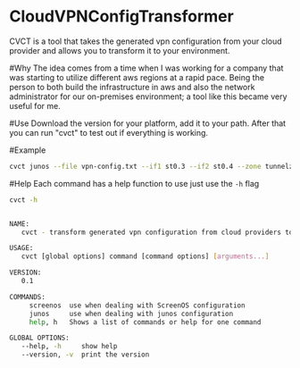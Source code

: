 # CloudVPNConfigTransformer
CVCT is a tool that takes the generated vpn configuration from your cloud provider and allows you to transform it to your environment.

#Why
The idea comes from a time when I was working for a company that was starting to utilize different aws regions at a rapid pace. Being the person to both build the infrastructure in aws and also the network administrator for our on-premises environment; a tool like this became very useful for me.

#Use 
Download the version for your platform, add it to your path. After that you can run "cvct" to test out if everything is working.


#Example
```bash
cvct junos --file vpn-config.txt --if1 st0.3 --if2 st0.4 --zone tunnelzone --external-if ge-0/0/2.0 --external-zone Untrust --cidr 10.60.0.0/16 --nc
```
#Help
Each command has a help function to use just use the `-h` flag

```bash
cvct -h
```

```bash

NAME:
   cvct - transform generated vpn configuration from cloud providers to represent your environment

USAGE:
   cvct [global options] command [command options] [arguments...]

VERSION:
   0.1

COMMANDS:
     screenos  use when dealing with ScreenOS configuration
     junos     use when dealing with junos configuration
     help, h   Shows a list of commands or help for one command

GLOBAL OPTIONS:
   --help, -h     show help
   --version, -v  print the version

```
